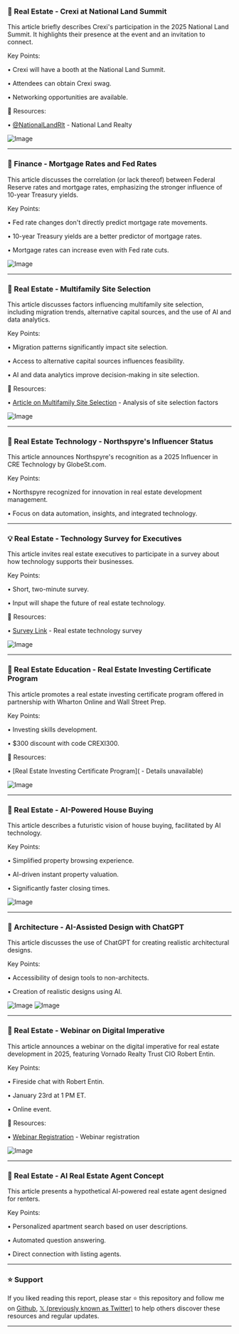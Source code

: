 ### 🚀 Real Estate - Crexi at National Land Summit

This article briefly describes Crexi's participation in the 2025 National Land Summit.  It highlights their presence at the event and an invitation to connect.

Key Points:

• Crexi will have a booth at the National Land Summit.

•  Attendees can obtain Crexi swag.

• Networking opportunities are available.


🔗 Resources:

• [@NationalLandRlt](https://twitter.com/NationalLandRlt) - National Land Realty


![Image](https://pbs.twimg.com/media/GilN8RbbYAMtRRX?format=jpg&name=small)


---

### 🤖 Finance - Mortgage Rates and Fed Rates

This article discusses the correlation (or lack thereof) between Federal Reserve rates and mortgage rates, emphasizing the stronger influence of 10-year Treasury yields.

Key Points:

• Fed rate changes don't directly predict mortgage rate movements.


• 10-year Treasury yields are a better predictor of mortgage rates.


• Mortgage rates can increase even with Fed rate cuts.



![Image](https://pbs.twimg.com/media/Gik3AQDbYAA3vkQ?format=png&name=small)


---

### 🤖 Real Estate - Multifamily Site Selection

This article discusses factors influencing multifamily site selection, including migration trends, alternative capital sources, and the use of AI and data analytics.

Key Points:

• Migration patterns significantly impact site selection.


• Access to alternative capital sources influences feasibility.


• AI and data analytics improve decision-making in site selection.


🔗 Resources:

• [Article on Multifamily Site Selection](https://hubs.ly/Q02WkhH20) -  Analysis of site selection factors


![Image](https://pbs.twimg.com/media/GikWSZRWIAALssM?format=jpg&name=small)


---

### 🤖 Real Estate Technology - Northspyre's Influencer Status

This article announces Northspyre's recognition as a 2025 Influencer in CRE Technology by GlobeSt.com.

Key Points:

• Northspyre recognized for innovation in real estate development management.


•  Focus on data automation, insights, and integrated technology.



---

### 💡 Real Estate - Technology Survey for Executives

This article invites real estate executives to participate in a survey about how technology supports their businesses.

Key Points:

•  Short, two-minute survey.


• Input will shape the future of real estate technology.


🔗 Resources:

• [Survey Link](https://lnkd.in/gEKMHWTY) -  Real estate technology survey


![Image](https://pbs.twimg.com/media/GijNMuBXEAAi-dc?format=jpg&name=small)


---

### 🚀 Real Estate Education - Real Estate Investing Certificate Program

This article promotes a real estate investing certificate program offered in partnership with Wharton Online and Wall Street Prep.

Key Points:

•  Investing skills development.


• $300 discount with code CREXI300.


🔗 Resources:

• [Real Estate Investing Certificate Program]( - Details unavailable)


![Image](https://pbs.twimg.com/media/Gii-o9nXkAA9mSz?format=jpg&name=small)


---

### 🚀 Real Estate - AI-Powered House Buying

This article describes a futuristic vision of house buying, facilitated by AI technology.

Key Points:

•  Simplified property browsing experience.


• AI-driven instant property valuation.


• Significantly faster closing times.


![Image](https://pbs.twimg.com/media/GgtDSQBaEAAdcZy?format=jpg&name=small)


---

### 🤖 Architecture - AI-Assisted Design with ChatGPT

This article discusses the use of ChatGPT for creating realistic architectural designs.

Key Points:

•  Accessibility of design tools to non-architects.


•  Creation of realistic designs using AI.



![Image](https://pbs.twimg.com/media/GgygObVWQAAJG_f?format=jpg&name=small)
![Image](https://pbs.twimg.com/media/GgygPvLWMAAL_ye?format=jpg&name=small)


---

### 🤖 Real Estate - Webinar on Digital Imperative

This article announces a webinar on the digital imperative for real estate development in 2025, featuring Vornado Realty Trust CIO Robert Entin.

Key Points:

•  Fireside chat with Robert Entin.


•  January 23rd at 1 PM ET.


•  Online event.


🔗 Resources:

• [Webinar Registration](https://tinyurl.com/events-vornado-x…) -  Webinar registration


![Image](https://pbs.twimg.com/media/Ggy_jEXWIAAakOB?format=jpg&name=small)


---

### 🤖 Real Estate - AI Real Estate Agent Concept

This article presents a hypothetical AI-powered real estate agent designed for renters.

Key Points:

•  Personalized apartment search based on user descriptions.


•  Automated question answering.


•  Direct connection with listing agents.


---

### ⭐️ Support

If you liked reading this report, please star ⭐️ this repository and follow me on [Github](https://github.com/Drix10), [𝕏 (previously known as Twitter)](https://x.com/DRIX_10_) to help others discover these resources and regular updates.

---